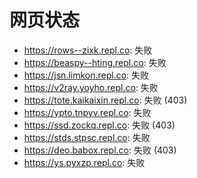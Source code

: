 # 网页状态
- https://rows--zixk.repl.co: 失败
- https://beaspy--hting.repl.co: 失败
- https://jsn.limkon.repl.co: 失败
- https://v2ray.yoyho.repl.co: 失败
- https://tote.kaikaixin.repl.co: 失败 (403)
- https://ypto.tnpyv.repl.co: 失败
- https://ssd.zockq.repl.co: 失败 (403)
- https://stds.stpsc.repl.co: 失败
- https://deo.babox.repl.co: 失败 (403)
- https://ys.pyxzp.repl.co: 失败
